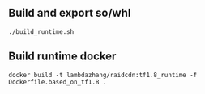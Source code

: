 
## Build and export so/whl

```
./build_runtime.sh
```

## Build runtime docker 
```
docker build -t lambdazhang/raidcdn:tf1.8_runtime -f Dockerfile.based_on_tf1.8 .
```

